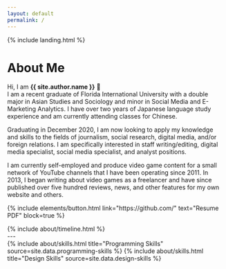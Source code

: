 ```yaml
---
layout: default
permalink: /
---
```


{% include landing.html %}
# **About Me**

Hi, I am **{{ site.author.name }}** :wave:<br>
I am a recent graduate of Florida International University with a double major in Asian Studies and Sociology and minor in Social Media and E-Marketing Analytics. I have over two years of Japanese language study experience and am currently attending classes for Chinese.

Graduating in December 2020, I am now looking to apply my knowledge and skills to the fields of journalism, social research, digital media, and/or foreign relations. I am specifically interested in staff writing/editing, digital media specialist, social media specialist, and analyst positions.

I am currently self-employed and produce video game content for a small network of YouTube channels that I have been operating since 2011. In 2013, I began writing about video games as a freelancer and have since published over five hundred reviews, news, and other features for my own website and others. 

<p class="text-center">{% include elements/button.html link="https://github.com/" text="Resume PDF" block=true %}</p>

<div class="row">
{% include about/timeline.html %}
</div>
---
<div class="row">
{% include about/skills.html title="Programming Skills" source=site.data.programming-skills %}
{% include about/skills.html title="Design Skills" source=site.data.design-skills %}
</div>